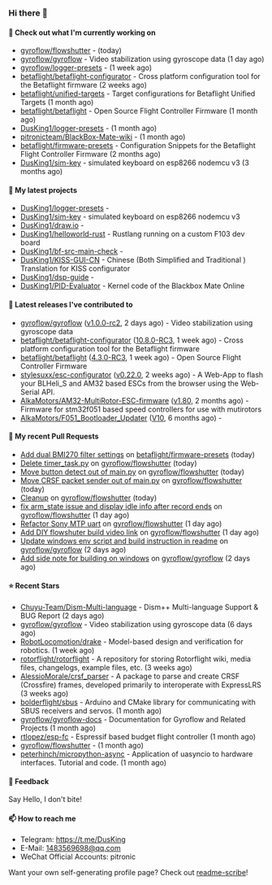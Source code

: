 ### Hi there 👋

#### 👷 Check out what I'm currently working on

- [gyroflow/flowshutter](https://github.com/gyroflow/flowshutter) -  (today)
- [gyroflow/gyroflow](https://github.com/gyroflow/gyroflow) - Video stabilization using gyroscope data (1 day ago)
- [gyroflow/logger-presets](https://github.com/gyroflow/logger-presets) -  (1 week ago)
- [betaflight/betaflight-configurator](https://github.com/betaflight/betaflight-configurator) - Cross platform configuration tool for the Betaflight firmware (2 weeks ago)
- [betaflight/unified-targets](https://github.com/betaflight/unified-targets) - Target configurations for Betaflight Unified Targets (1 month ago)
- [betaflight/betaflight](https://github.com/betaflight/betaflight) - Open Source Flight Controller Firmware (1 month ago)
- [DusKing1/logger-presets](https://github.com/DusKing1/logger-presets) -  (1 month ago)
- [pitronicteam/BlackBox-Mate-wiki](https://github.com/pitronicteam/BlackBox-Mate-wiki) -  (1 month ago)
- [betaflight/firmware-presets](https://github.com/betaflight/firmware-presets) - Configuration Snippets for the Betaflight Flight Controller Firmware (2 months ago)
- [DusKing1/sim-key](https://github.com/DusKing1/sim-key) - simulated keyboard on esp8266 nodemcu v3 (3 months ago)

#### 🌱 My latest projects

- [DusKing1/logger-presets](https://github.com/DusKing1/logger-presets) - 
- [DusKing1/sim-key](https://github.com/DusKing1/sim-key) - simulated keyboard on esp8266 nodemcu v3
- [DusKing1/draw.io](https://github.com/DusKing1/draw.io) - 
- [DusKing1/helloworld-rust](https://github.com/DusKing1/helloworld-rust) - Rustlang running on a custom F103 dev board
- [DusKing1/bf-src-main-check](https://github.com/DusKing1/bf-src-main-check) - 
- [DusKing1/KISS-GUI-CN](https://github.com/DusKing1/KISS-GUI-CN) - Chinese (Both Simplified and Traditional ) Translation for KISS configurator
- [DusKing1/dsp-guide](https://github.com/DusKing1/dsp-guide) - 
- [DusKing1/PID-Evaluator](https://github.com/DusKing1/PID-Evaluator) - Kernel code of the Blackbox Mate Online

#### 🔭 Latest releases I've contributed to

- [gyroflow/gyroflow](https://github.com/gyroflow/gyroflow) ([v1.0.0-rc2](https://github.com/gyroflow/gyroflow/releases/tag/v1.0.0-rc2), 2 days ago) - Video stabilization using gyroscope data
- [betaflight/betaflight-configurator](https://github.com/betaflight/betaflight-configurator) ([10.8.0-RC3](https://github.com/betaflight/betaflight-configurator/releases/tag/10.8.0-RC3), 1 week ago) - Cross platform configuration tool for the Betaflight firmware
- [betaflight/betaflight](https://github.com/betaflight/betaflight) ([4.3.0-RC3](https://github.com/betaflight/betaflight/releases/tag/4.3.0-RC3), 1 week ago) - Open Source Flight Controller Firmware
- [stylesuxx/esc-configurator](https://github.com/stylesuxx/esc-configurator) ([v0.22.0](https://github.com/stylesuxx/esc-configurator/releases/tag/v0.22.0), 2 weeks ago) - A Web-App to flash your BLHeli_S and AM32 based ESCs from the browser using the Web-Serial API.
- [AlkaMotors/AM32-MultiRotor-ESC-firmware](https://github.com/AlkaMotors/AM32-MultiRotor-ESC-firmware) ([v1.80](https://github.com/AlkaMotors/AM32-MultiRotor-ESC-firmware/releases/tag/v1.80), 2 months ago) - Firmware for stm32f051 based speed controllers for use with mutirotors
- [AlkaMotors/F051_Bootloader_Updater](https://github.com/AlkaMotors/F051_Bootloader_Updater) ([V10](https://github.com/AlkaMotors/F051_Bootloader_Updater/releases/tag/V10), 6 months ago) - 

#### 🔨 My recent Pull Requests

- [Add dual BMI270 filter settings](https://github.com/betaflight/firmware-presets/pull/182) on [betaflight/firmware-presets](https://github.com/betaflight/firmware-presets) (today)
- [Delete timer_task.py](https://github.com/gyroflow/flowshutter/pull/11) on [gyroflow/flowshutter](https://github.com/gyroflow/flowshutter) (today)
- [Move button detect out of main.py](https://github.com/gyroflow/flowshutter/pull/10) on [gyroflow/flowshutter](https://github.com/gyroflow/flowshutter) (today)
- [Move CRSF packet sender out of main.py](https://github.com/gyroflow/flowshutter/pull/9) on [gyroflow/flowshutter](https://github.com/gyroflow/flowshutter) (today)
- [Cleanup](https://github.com/gyroflow/flowshutter/pull/8) on [gyroflow/flowshutter](https://github.com/gyroflow/flowshutter) (today)
- [fix arm_state issue and display idle info after record ends](https://github.com/gyroflow/flowshutter/pull/7) on [gyroflow/flowshutter](https://github.com/gyroflow/flowshutter) (1 day ago)
- [Refactor Sony MTP uart](https://github.com/gyroflow/flowshutter/pull/6) on [gyroflow/flowshutter](https://github.com/gyroflow/flowshutter) (1 day ago)
- [Add DIY flowshuter build video link](https://github.com/gyroflow/flowshutter/pull/5) on [gyroflow/flowshutter](https://github.com/gyroflow/flowshutter) (1 day ago)
- [Update windows env script and build instruction in readme](https://github.com/gyroflow/gyroflow/pull/128) on [gyroflow/gyroflow](https://github.com/gyroflow/gyroflow) (2 days ago)
- [Add side note for building on windows](https://github.com/gyroflow/gyroflow/pull/118) on [gyroflow/gyroflow](https://github.com/gyroflow/gyroflow) (2 days ago)

#### ⭐ Recent Stars

- [Chuyu-Team/Dism-Multi-language](https://github.com/Chuyu-Team/Dism-Multi-language) - Dism&#43;&#43; Multi-language Support &amp; BUG Report (2 days ago)
- [gyroflow/gyroflow](https://github.com/gyroflow/gyroflow) - Video stabilization using gyroscope data (6 days ago)
- [RobotLocomotion/drake](https://github.com/RobotLocomotion/drake) - Model-based design and verification for robotics. (1 week ago)
- [rotorflight/rotorflight](https://github.com/rotorflight/rotorflight) - A repository for storing Rotorflight wiki, media files, changelogs, example files, etc. (3 weeks ago)
- [AlessioMorale/crsf_parser](https://github.com/AlessioMorale/crsf_parser) - A package to parse and create CRSF (Crossfire) frames, developed primarily to interoperate with ExpressLRS (3 weeks ago)
- [bolderflight/sbus](https://github.com/bolderflight/sbus) - Arduino and CMake library for communicating with SBUS receivers and servos. (1 month ago)
- [gyroflow/gyroflow-docs](https://github.com/gyroflow/gyroflow-docs) - Documentation for Gyroflow and Related Projects (1 month ago)
- [rtlopez/esp-fc](https://github.com/rtlopez/esp-fc) - Espressif based budget flight controller (1 month ago)
- [gyroflow/flowshutter](https://github.com/gyroflow/flowshutter) -  (1 month ago)
- [peterhinch/micropython-async](https://github.com/peterhinch/micropython-async) - Application of uasyncio to hardware interfaces. Tutorial and code. (1 month ago)

#### 💬 Feedback

Say Hello, I don't bite!

#### 📫 How to reach me

- Telegram: https://t.me/DusKing
- E-Mail: 1483569698@qq.com
- WeChat Official Accounts: pitronic

Want your own self-generating profile page? Check out [readme-scribe](https://github.com/muesli/readme-scribe)!
